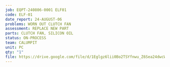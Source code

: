 ```yaml
---
job: EQPT-240806-0001 ELF01
code: ELF-01
date_report: 24-AUGUST-06
problems: WORN OUT CLUTCH FAN
assessment: REPLACE NEW PART
parts: CLUTCH FAN, SILICON OIL
status: ON-PROCESS
team: CALUMPIT
unit: PC
qty: "1"
file: https://drive.google.com/file/d/1Eglgz6lii0Bo2TSYfnwu_Z6Sea24dwcW/view?usp=sharing
---
```

